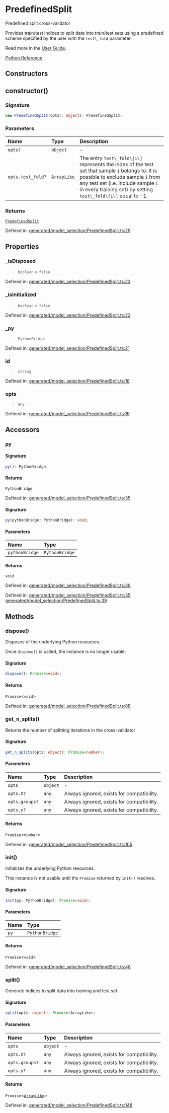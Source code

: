 # PredefinedSplit

Predefined split cross-validator

Provides train/test indices to split data into train/test sets using a predefined scheme specified by the user with the `test\_fold` parameter.

Read more in the [User Guide](../cross_validation.html#predefined-split).

[Python Reference](https://scikit-learn.org/stable/modules/generated/sklearn.model_selection.PredefinedSplit.html)

## Constructors

## constructor()

### Signature

```ts
new PredefinedSplit(opts?: object): PredefinedSplit;
```

### Parameters

| Name | Type | Description |
| :------ | :------ | :------ |
| `opts?` | `object` | - |
| `opts.test_fold?` | [`ArrayLike`](../types/ArrayLike.md) | The entry `test\_fold\[i\]` represents the index of the test set that sample `i` belongs to. It is possible to exclude sample `i` from any test set (i.e. include sample `i` in every training set) by setting `test\_fold\[i\]` equal to -1. |

### Returns

[`PredefinedSplit`](PredefinedSplit.md)

Defined in:  [generated/model\_selection/PredefinedSplit.ts:25](https://github.com/transitive-bullshit/scikit-learn-ts/blob/2fdf83f/packages/sklearn/src/generated/model_selection/PredefinedSplit.ts#L25)

## Properties

### \_isDisposed

> `boolean`  = `false`

Defined in:  [generated/model\_selection/PredefinedSplit.ts:23](https://github.com/transitive-bullshit/scikit-learn-ts/blob/2fdf83f/packages/sklearn/src/generated/model_selection/PredefinedSplit.ts#L23)

### \_isInitialized

> `boolean`  = `false`

Defined in:  [generated/model\_selection/PredefinedSplit.ts:22](https://github.com/transitive-bullshit/scikit-learn-ts/blob/2fdf83f/packages/sklearn/src/generated/model_selection/PredefinedSplit.ts#L22)

### \_py

> `PythonBridge`

Defined in:  [generated/model\_selection/PredefinedSplit.ts:21](https://github.com/transitive-bullshit/scikit-learn-ts/blob/2fdf83f/packages/sklearn/src/generated/model_selection/PredefinedSplit.ts#L21)

### id

> `string`

Defined in:  [generated/model\_selection/PredefinedSplit.ts:18](https://github.com/transitive-bullshit/scikit-learn-ts/blob/2fdf83f/packages/sklearn/src/generated/model_selection/PredefinedSplit.ts#L18)

### opts

> `any`

Defined in:  [generated/model\_selection/PredefinedSplit.ts:19](https://github.com/transitive-bullshit/scikit-learn-ts/blob/2fdf83f/packages/sklearn/src/generated/model_selection/PredefinedSplit.ts#L19)

## Accessors

### py

#### Signature

```ts
py(): PythonBridge;
```

#### Returns

`PythonBridge`

Defined in:  [generated/model\_selection/PredefinedSplit.ts:35](https://github.com/transitive-bullshit/scikit-learn-ts/blob/2fdf83f/packages/sklearn/src/generated/model_selection/PredefinedSplit.ts#L35)

#### Signature

```ts
py(pythonBridge: PythonBridge): void;
```

#### Parameters

| Name | Type |
| :------ | :------ |
| `pythonBridge` | `PythonBridge` |

#### Returns

`void`

Defined in:  [generated/model\_selection/PredefinedSplit.ts:39](https://github.com/transitive-bullshit/scikit-learn-ts/blob/2fdf83f/packages/sklearn/src/generated/model_selection/PredefinedSplit.ts#L39)

Defined in:  [generated/model\_selection/PredefinedSplit.ts:35](https://github.com/transitive-bullshit/scikit-learn-ts/blob/2fdf83f/packages/sklearn/src/generated/model_selection/PredefinedSplit.ts#L35) [generated/model\_selection/PredefinedSplit.ts:39](https://github.com/transitive-bullshit/scikit-learn-ts/blob/2fdf83f/packages/sklearn/src/generated/model_selection/PredefinedSplit.ts#L39)

## Methods

### dispose()

Disposes of the underlying Python resources.

Once `dispose()` is called, the instance is no longer usable.

#### Signature

```ts
dispose(): Promise<void>;
```

#### Returns

`Promise`\<`void`\>

Defined in:  [generated/model\_selection/PredefinedSplit.ts:88](https://github.com/transitive-bullshit/scikit-learn-ts/blob/2fdf83f/packages/sklearn/src/generated/model_selection/PredefinedSplit.ts#L88)

### get\_n\_splits()

Returns the number of splitting iterations in the cross-validator

#### Signature

```ts
get_n_splits(opts: object): Promise<number>;
```

#### Parameters

| Name | Type | Description |
| :------ | :------ | :------ |
| `opts` | `object` | - |
| `opts.X?` | `any` | Always ignored, exists for compatibility. |
| `opts.groups?` | `any` | Always ignored, exists for compatibility. |
| `opts.y?` | `any` | Always ignored, exists for compatibility. |

#### Returns

`Promise`\<`number`\>

Defined in:  [generated/model\_selection/PredefinedSplit.ts:105](https://github.com/transitive-bullshit/scikit-learn-ts/blob/2fdf83f/packages/sklearn/src/generated/model_selection/PredefinedSplit.ts#L105)

### init()

Initializes the underlying Python resources.

This instance is not usable until the `Promise` returned by `init()` resolves.

#### Signature

```ts
init(py: PythonBridge): Promise<void>;
```

#### Parameters

| Name | Type |
| :------ | :------ |
| `py` | `PythonBridge` |

#### Returns

`Promise`\<`void`\>

Defined in:  [generated/model\_selection/PredefinedSplit.ts:48](https://github.com/transitive-bullshit/scikit-learn-ts/blob/2fdf83f/packages/sklearn/src/generated/model_selection/PredefinedSplit.ts#L48)

### split()

Generate indices to split data into training and test set.

#### Signature

```ts
split(opts: object): Promise<ArrayLike>;
```

#### Parameters

| Name | Type | Description |
| :------ | :------ | :------ |
| `opts` | `object` | - |
| `opts.X?` | `any` | Always ignored, exists for compatibility. |
| `opts.groups?` | `any` | Always ignored, exists for compatibility. |
| `opts.y?` | `any` | Always ignored, exists for compatibility. |

#### Returns

`Promise`\<[`ArrayLike`](../types/ArrayLike.md)\>

Defined in:  [generated/model\_selection/PredefinedSplit.ts:148](https://github.com/transitive-bullshit/scikit-learn-ts/blob/2fdf83f/packages/sklearn/src/generated/model_selection/PredefinedSplit.ts#L148)
